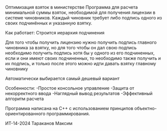 Оптимизация взяток в министерстве
Программа для расчета минимальной суммы взяток, необходимой для получения лицензии в системе чиновников. Каждый чиновник требует либо подпись одного из своих подчинённых и указанную взятку.

Как работает:
Строится иерархия подчинения

Для того чтобы получить лицензию нужно получить подпись главного чиновника за взятку,
но для того чтобы он дал свою подпись необходимо получить подпись хотя бы у одного из его подчиненных,
если и они имеют своих подчиненных, то необходимо также получить и их подпись,
и только после этого можно идти давать взятку главному чиновнику

Автоматически выбирается самый дешевый вариант

Особенности:
-Простое консольное управление
-Защита от некорректного ввода
-Наглядный вывод результатов
-Эффективный алгоритм расчета

Программа написана на C++ с использованием принципов объектно-ориентированного программирования.

ИТ-14-2024 Тараканов Максим

